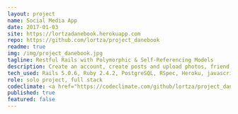 ```yaml
---
layout: project
name: Social Media App
date: 2017-01-03
site: https://lortzadanebook.herokuapp.com
repo: https://github.com/lortza/project_danebook
readme: true
img: /img/project_danebook.jpg
tagline: Restful Rails with Polymorphic & Self-Referencing Models
description: Create an account, create posts and upload photos, friend and unfriend people, like and unlike posts and comments (instantly via javascript). It's a FakeBook with image hosting on AWS. It's rocking RESTful routes, polymorphic associations, self-referencing models, and some nifty metaprogramming.
tech_used: Rails 5.0.6, Ruby 2.4.2, PostgreSQL, RSpec, Heroku, javascript, AWS S3
role: solo project, full stack
codeclimate: <a href="https://codeclimate.com/github/lortza/project_danebook/maintainability"><img src="https://api.codeclimate.com/v1/badges/691acf792a9adc3f750c/maintainability" /></a>
published: true
featured: false
---
```

